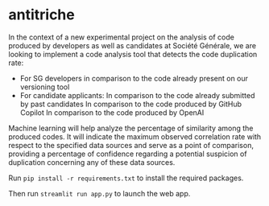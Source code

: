 # antitriche

In the context of a new experimental project on the analysis of code produced by developers as well as candidates at Société Générale, we are looking to implement a code analysis tool that detects the code duplication rate:

- For SG developers in comparison to the code already present on our versioning tool
- For candidate applicants: In comparison to the code already submitted by past candidates In comparison to the code produced by GitHub Copilot In comparison to the code produced by OpenAI

Machine learning will help analyze the percentage of similarity among the produced codes. It will indicate the maximum observed correlation rate with respect to the specified data sources and serve as a point of comparison, providing a percentage of confidence regarding a potential suspicion of duplication concerning any of these data sources.

Run `pip install -r requirements.txt` to install the required packages.

Then run `streamlit run app.py` to launch the web app.
